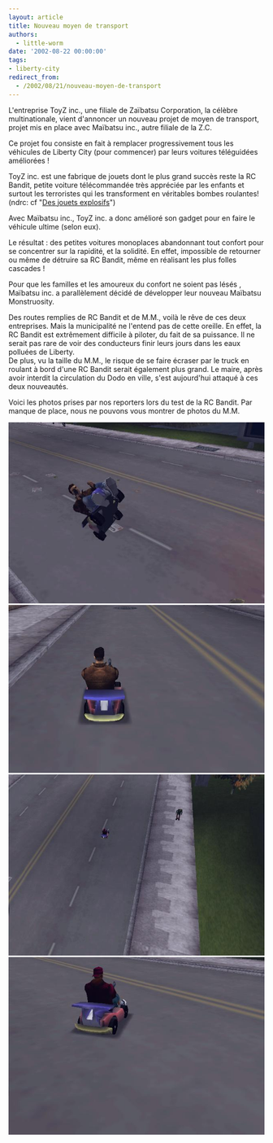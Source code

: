 ```yaml
---
layout: article
title: Nouveau moyen de transport
authors:
  - little-worm
date: '2002-08-22 00:00:00'
tags:
- liberty-city
redirect_from:
  - /2002/08/21/nouveau-moyen-de-transport
---
```


L'entreprise ToyZ inc., une filiale de Zaïbatsu Corporation, la célèbre multinationale, vient d'annoncer un nouveau projet de moyen de transport, projet mis en place avec Maïbatsu inc., autre filiale de la Z.C.

Ce projet fou consiste en fait à remplacer progressivement tous les véhicules de Liberty City (pour commencer) par leurs voitures téléguidées améliorées !

ToyZ inc. est une fabrique de jouets dont le plus grand succès reste la RC Bandit, petite voiture télécommandée très appréciée par les enfants et surtout les terroristes qui les transforment en véritables bombes roulantes! (ndrc: cf "[Des jouets explosifs](/2002/08/17/des-jouets-explosifs/)")

Avec Maïbatsu inc., ToyZ inc. a donc amélioré son gadget pour en faire le véhicule ultime (selon eux).

Le résultat : des petites voitures monoplaces abandonnant tout confort pour se concentrer sur la rapidité, et la solidité. En effet, impossible de retourner ou même de détruire sa RC Bandit, même en réalisant les plus folles cascades !

Pour que les familles et les amoureux du confort ne soient pas lésés , Maïbatsu inc. a parallèlement décidé de développer leur nouveau Maïbatsu Monstruosity.

Des routes remplies de RC Bandit et de M.M., voilà le rêve de ces deux entreprises. Mais la municipalité ne l'entend pas de cette oreille. En effet, la RC Bandit est extrêmement difficile à piloter, du fait de sa puissance. Il ne serait pas rare de voir des conducteurs finir leurs jours dans les eaux polluées de Liberty.  
De plus, vu la taille du M.M., le risque de se faire écraser par le truck en roulant à bord d'une RC Bandit serait également plus grand. Le maire, après avoir interdit la circulation du Dodo en ville, s'est aujourd'hui attaqué à ces deux nouveautés.

Voici les photos prises par nos reporters lors du test de la RC Bandit. Par manque de place, nous ne pouvons vous montrer de photos du M.M.

![](/content/images/v1/user6/RCbandit1.jpg)
![](/content/images/v1/user6/RCbandit2.jpg)
![](/content/images/v1/user6/RCbandit3.jpg)
![](/content/images/v1/user6/RCbandit4.jpg)